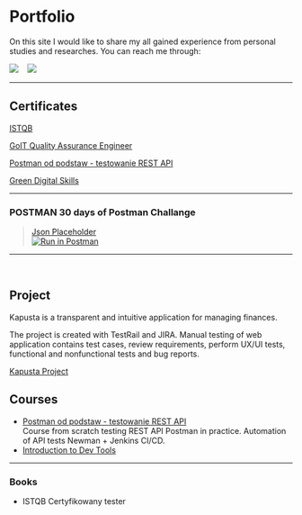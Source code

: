 # Portfolio

On this site I would like to share my all gained experience from personal studies and researches. You can reach me through:

<p>
<a href="mailto:swiderekannamaria@gmail.com"><img src="https://img.shields.io/badge/gmail-%23D14836.svg?&style=for-the-badge&logo=gmail&logoColor=white" /></a>&nbsp;&nbsp;&nbsp;&nbsp;<a href="https://www.linkedin.com/in/annswiderek/"><img src="https://img.shields.io/badge/linkedin-%230077B5.svg?&style=for-the-badge&logo=linkedin&logoColor=white" /></a>&nbsp;&nbsp;&nbsp;&nbsp;
</p>
<hr/>

## Certificates


<a href="https://drive.google.com/file/d/1fmTuLW46BbyRxrfi0r8afS043RaRec9I/view?usp=sharing">ISTQB</a>


<a href="https://drive.google.com/file/d/1yUbMqHnhMQPqsGH6UP7RcEw-LvoEOtyK/view?usp=sharing">GoIT Quality Assurance Engineer</a>


<a href="https://drive.google.com/file/d/1uEH2tcukFGK7AU6hxPyytzugyF82ifQi/view?usp=sharing">Postman od podstaw - testowanie REST API</a>

<a href="https://drive.google.com/file/d/1gC8wgYtfJtp0iyD2rPFIw_0K4uSnk2DT/view?usp=sharing">Green Digital Skills</a>


<hr/>

### POSTMAN 30 days of Postman Challange
>[Json Placeholder](https://jsonplaceholder.typicode.com/)<br>
[![Run in Postman](https://run.pstmn.io/button.svg)](https://www.postman.com/annswiderek/workspace/goit-postman-with-trello-testing/overview)<br>

<hr/><br>

## Project 

Kapusta is a transparent and intuitive application for managing finances.

The project is created with TestRail and JIRA. 
Manual testing of web application contains test cases, review requirements, perform UX/UI tests, functional and nonfunctional tests and bug reports.

<a href="https:https://github.com/annswiderek/KAPUSTAENG/find/main">Kapusta Project</a>


## Courses
- [Postman od podstaw - testowanie REST API](https://www.udemy.com/course/postman-od-podstaw-testowanie-rest-api/learn/lecture/30197530#overview)<br>
Course from scratch testing REST API Postman in practice. Automation of API tests Newman + Jenkins CI/CD.
- [Introduction to Dev Tools](https://frontendmasters.com/courses/dev-tools/)

<hr/>

### Books
  - ISTQB Certyfikowany tester
  


